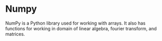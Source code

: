 # Numpy
NumPy is a Python library used for working with arrays. It also has functions for working in domain of linear algebra, fourier transform, and matrices.
